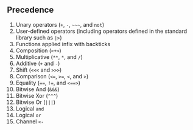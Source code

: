## Precedence

1. Unary operators (`+`, `-`, `~~~`, and `not`)
1. User-defined operators (including operators defined in the standard library such as `|>`)
1. Functions applied infix with backticks
1. Composition (`<+>`)
1. Multiplicative (`**`, `*`, and `/`)
1. Additive (`+` and `-`)
1. Shift (`<<<` and `>>>`)
1. Comparison (`<=`, `>=`, `<`, and `>`)
1. Equality (`==`, `!=`, and `<==>`)
1. Bitwise And (`&&&`)
1. Bitwise Xor (`^^^`)
1. Bitwise Or (`|||`)
1. Logical `and`
1. Logical `or`
1. Channel `<-`
